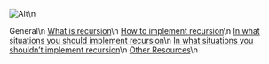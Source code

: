 ![Alt](https://cdn.programiz.com/sites/tutorial2program/files/how-recursion-works-c_0.jpg)\\n

General\n
 [What is recursion][1]\n
 [How to implement recursion][2]\n
 [In what situations you should implement recursion][3]\n
 [In what situations you shouldn’t implement recursion][4]\n
 [Other Resources][5]\n
 

[1]: https://alx-intranet.hbtn.io/rltoken/dzZB83Hm3lO7dScjhebAxw/ "Recursion"
[2]: https://alx-intranet.hbtn.io/rltoken/xYjKl3024oN58Bi_621_vQ/ "How to"
[3]: https://alx-intranet.hbtn.io/rltoken/u4ojc5CZpf4qiuQvmXCiOA/ "In what"
[4]: https://alx-intranet.hbtn.io/rltoken/Wv-wffgpXelN9ZTrbmiOyA/ "In what 2"
[5]: https://alx-intranet.hbtn.io/rltoken/7GVdI-KT-M1vOIzwEjSahQ/ "In what 3"

